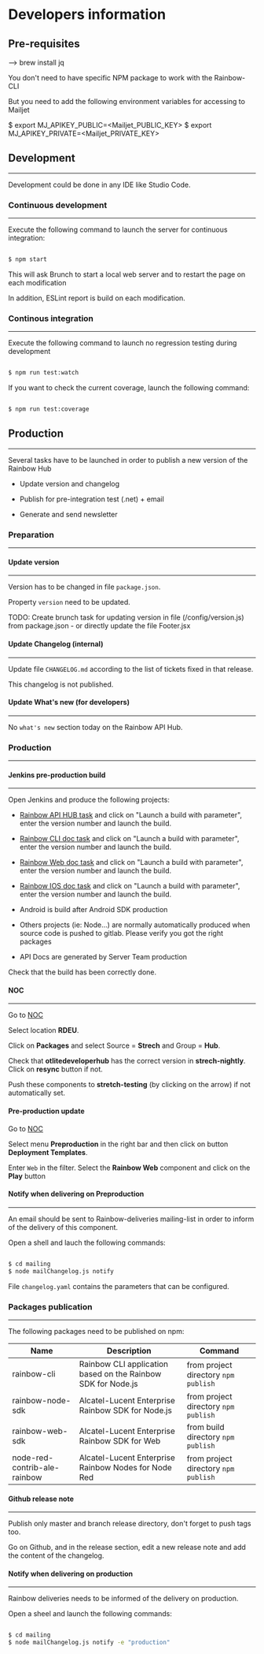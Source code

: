 # Developers information

## Pre-requisites

--> brew install jq

You don't need to have specific NPM package to work with the Rainbow-CLI

But you need to add the following environment variables for accessing to Mailjet

$ export MJ_APIKEY_PUBLIC=<Mailjet_PUBLIC_KEY>
$ export MJ_APIKEY_PRIVATE=<Mailjet_PRIVATE_KEY>

## Development

---

Development could be done in any IDE like Studio Code.

### Continuous development

---

Execute the following command to launch the server for continuous integration:

```bash

$ npm start

```

This will ask Brunch to start a local web server and to restart the page on each modification

In addition, ESLint report is build on each modification.

### Continous integration

---

Execute the following command to launch no regression testing during development

```bash

$ npm run test:watch

```

If you want to check the current coverage, launch the following command:

```bash

$ npm run test:coverage

```

## Production

---

Several tasks have to be launched in order to publish a new version of the Rainbow Hub

-   Update version and changelog

-   Publish for pre-integration test (.net) + email

-   Generate and send newsletter

### Preparation

---

#### Update version

---

Version has to be changed in file `package.json`.

Property `version` need to be updated.

TODO: Create brunch task for updating version in file (/config/version.js) from package.json - or directly update the file Footer.jsx

#### Update Changelog (internal)

---

Update file `CHANGELOG.md` according to the list of tickets fixed in that release.

This changelog is not published.

#### Update What's new (for developers)

---

No `what's new` section today on the Rainbow API Hub.

### Production

---

#### Jenkins pre-production build

---

Open Jenkins and produce the following projects:

-   [Rainbow API HUB task](https://jenkins.openrainbow.org/job/OTLite-developer-hub-Release/) and click on "Launch a build with parameter", enter the version number and launch the build.

-   [Rainbow CLI doc task](https://jenkins.openrainbow.org/view/CPaaS%20-%20Release/job/CPaas-Node-CLI-Doc-Release/) and click on "Launch a build with parameter", enter the version number and launch the build.

-   [Rainbow Web doc task](https://jenkins.openrainbow.org/view/CPaaS%20-%20Release/job/CPaas-Web-SDK-Doc-Release//) and click on "Launch a build with parameter", enter the version number and launch the build.

-   [Rainbow IOS doc task](https://jenkins.openrainbow.org/view/CPaaS%20-%20Release/job/CPaas-iOS-SDK-Doc-Release/) and click on "Launch a build with parameter", enter the version number and launch the build.

-   Android is build after Android SDK production

-   Others projects (ie: Node...) are normally automatically produced when source code is pushed to gitlab. Please verify you got the right packages

-   API Docs are generated by Server Team production

Check that the build has been correctly done.

#### NOC

---

Go to [NOC](https://noc.openrainbow.org/#/dashboard)

Select location **RDEU**.

Click on **Packages** and select Source = **Strech** and Group = **Hub**.

Check that **otlitedeveloperhub** has the correct version in **strech-nightly**. Click on **resync** button if not.

Push these components to **stretch-testing** (by clicking on the arrow) if not automatically set.

#### Pre-production update

Go to [NOC](https://noc.openrainbow.org/#/dashboard)

Select menu **Preproduction** in the right bar and then click on button **Deployment Templates**.

Enter `Web` in the filter. Select the **Rainbow Web** component and click on the **Play** button

#### Notify when delivering on Preproduction

---

An email should be sent to Rainbow-deliveries mailing-list in order to inform of the delivery of this component.

Open a shell and lauch the following commands:

```bash

$ cd mailing
$ node mailChangelog.js notify

```

File `changelog.yaml` contains the parameters that can be configured.

### Packages publication

---

The following packages need to be published on npm:

| Name                         | Description                                                  | Command                              |
| ---------------------------- | ------------------------------------------------------------ | ------------------------------------ |
| rainbow-cli                  | Rainbow CLI application based on the Rainbow SDK for Node.js | from project directory `npm publish` |
| rainbow-node-sdk             | Alcatel-Lucent Enterprise Rainbow SDK for Node.js            | from project directory `npm publish` |
| rainbow-web-sdk              | Alcatel-Lucent Enterprise Rainbow SDK for Web                | from build directory `npm publish`   |
| node-red-contrib-ale-rainbow | Alcatel-Lucent Enterprise Rainbow Nodes for Node Red         | from project directory `npm publish` |

#### Github release note

---

Publish only master and branch release directory, don't forget to push tags too.

Go on Github, and in the release section, edit a new release note and add the content of the changelog.

#### Notify when delivering on production

---

Rainbow deliveries needs to be informed of the delivery on production.

Open a sheel and launch the following commands:

```bash

$ cd mailing
$ node mailChangelog.js notify -e "production"

```
